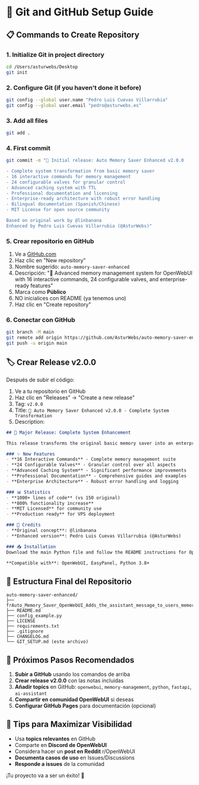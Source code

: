 # 🚀 Git and GitHub Setup Guide

## 📋 Commands to Create Repository

### 1. Initialize Git in project directory

```bash
cd /Users/asturwebs/Desktop
git init
```

### 2. Configure Git (if you haven't done it before)

```bash
git config --global user.name "Pedro Luis Cuevas Villarrubia"
git config --global user.email "pedro@asturwebs.es"
```

### 3. Add all files

```bash
git add .
```

### 4. First commit

```bash
git commit -m "🎉 Initial release: Auto Memory Saver Enhanced v2.0.0

- Complete system transformation from basic memory saver
- 16 interactive commands for memory management
- 24 configurable valves for granular control
- Advanced caching system with TTL
- Professional documentation and licensing
- Enterprise-ready architecture with robust error handling
- Bilingual documentation (Spanish/Chinese)
- MIT License for open source community

Based on original work by @linbanana
Enhanced by Pedro Luis Cuevas Villarrubia (@AsturWebs)"
```

### 5. Crear repositorio en GitHub

1. Ve a [GitHub.com](https://github.com)
2. Haz clic en "New repository"
3. Nombre sugerido: `auto-memory-saver-enhanced`
4. Descripción: "🧠 Advanced memory management system for OpenWebUI with 16 interactive commands, 24 configurable valves, and enterprise-ready features"
5. Marca como **Público**
6. NO inicialices con README (ya tenemos uno)
7. Haz clic en "Create repository"

### 6. Conectar con GitHub

```bash
git branch -M main
git remote add origin https://github.com/AsturWebs/auto-memory-saver-enhanced.git
git push -u origin main
```

## 🏷️ Crear Release v2.0.0

Después de subir el código:

1. Ve a tu repositorio en GitHub
2. Haz clic en "Releases" → "Create a new release"
3. Tag: `v2.0.0`
4. Title: `🎉 Auto Memory Saver Enhanced v2.0.0 - Complete System Transformation`
5. Description:

```markdown
## 🚀 Major Release: Complete System Enhancement

This release transforms the original basic memory saver into an enterprise-ready system with advanced features and professional architecture.

### ✨ New Features
- **16 Interactive Commands** - Complete memory management suite
- **24 Configurable Valves** - Granular control over all aspects
- **Advanced Caching System** - Significant performance improvements
- **Professional Documentation** - Comprehensive guides and examples
- **Enterprise Architecture** - Robust error handling and logging

### 📊 Statistics
- **1000+ lines of code** (vs 150 original)
- **800% functionality increase**
- **MIT Licensed** for community use
- **Production ready** for VPS deployment

### 🙏 Credits
- **Original concept**: @linbanana
- **Enhanced version**: Pedro Luis Cuevas Villarrubia (@AsturWebs)

### 📥 Installation
Download the main Python file and follow the README instructions for OpenWebUI integration.

**Compatible with**: OpenWebUI, EasyPanel, Python 3.8+
```

## 📁 Estructura Final del Repositorio

```
auto-memory-saver-enhanced/
├── frAuto_Memory_Saver_OpenWebUI_Adds_the_assistant_message_to_users_memories.py
├── README.md
├── config_example.py
├── LICENSE
├── requirements.txt
├── .gitignore
├── CHANGELOG.md
└── GIT_SETUP.md (este archivo)
```

## 🎯 Próximos Pasos Recomendados

1. **Subir a GitHub** usando los comandos de arriba
2. **Crear release v2.0.0** con las notas incluidas
3. **Añadir topics** en GitHub: `openwebui`, `memory-management`, `python`, `fastapi`, `ai-assistant`
4. **Compartir en comunidad OpenWebUI** si deseas
5. **Configurar GitHub Pages** para documentación (opcional)

## 🌟 Tips para Maximizar Visibilidad

- Usa **topics relevantes** en GitHub
- Comparte en **Discord de OpenWebUI**
- Considera hacer un **post en Reddit** r/OpenWebUI
- **Documenta casos de uso** en Issues/Discussions
- **Responde a issues** de la comunidad

¡Tu proyecto va a ser un éxito! 🚀
